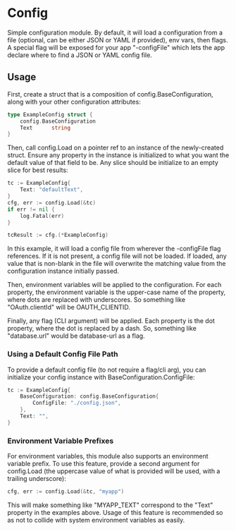 # Config

Simple configuration module.  By default, it will load a configuration from a file (optional, can be either JSON or YAML if 
provided), env vars, then flags.  A special flag will be exposed for your app "-configFile" which lets the app declare 
where to find a JSON or YAML config file.

## Usage

First, create a struct that is a composition of config.BaseConfiguration, along with your other configuration attributes:

```go
type ExampleConfig struct {
	config.BaseConfiguration
	Text      string
}
```

Then, call config.Load on a pointer ref to an instance of the newly-created struct.  Ensure any property in the instance 
is initialized to what you want the default value of that field to be.  Any slice should be initialize to an empty slice
for best results:

```go
tc := ExampleConfig{
    Text: "defaultText",
}
cfg, err := config.Load(&tc)
if err != nil {
    log.Fatal(err)
}

tcResult := cfg.(*ExampleConfig)
```

In this example, it will load a config file from wherever the -configFile flag references.  If it is not
present, a config file will not be loaded.  If loaded, any value that is non-blank in the file will overwrite 
the matching value from the configuration instance initially passed.

Then, environment variables will be applied to the configuration.  For each property, the environment variable is
the upper-case name of the property, where dots are replaced with underscores.  So something like "OAuth.clientId" will 
be OAUTH_CLIENTID.

Finally, any flag (CLI argument) will be applied.  Each property is the dot property, where the dot is replaced by a 
dash.  So, something like "database.url" would be database-url as a flag.

### Using a Default Config File Path

To provide a default config file (to not require a flag/cli arg), you can initialize your config instance with
BaseConfiguration.ConfigFile:

```go
tc := ExampleConfig{
    BaseConfiguration: config.BaseConfiguration{
        ConfigFile: "./config.json",
    },
    Text: "",
}
```

### Environment Variable Prefixes

For environment variables, this module also supports an environment variable prefix.  To use this feature, provide
a second argument for config.Load (the uppercase value of what is provided will be used, with a trailing underscore):

```go
cfg, err := config.Load(&tc, "myapp")
```

This will make something like "MYAPP_TEXT" correspond to the "Text" property in the examples above. Usage of this feature is
recommended so as not to collide with system environment variables as easily. 
